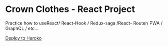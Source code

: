 # Crown Clothes - React Project

Practice how to useReact/ React-Hook / Redux-saga /React- Router/ PWA / GraphQL / etc...

[Deploy to Heroko]([https://crwn-clothes-tacchuang.herokuapp.com/])
